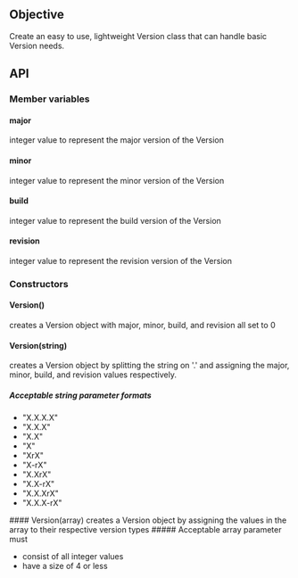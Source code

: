 ## Objective
Create an easy to use, lightweight Version class that can handle basic Version needs.

## API
### Member variables
#### major
integer value to represent the major version of the Version
#### minor
integer value to represent the minor version of the Version
#### build
integer value to represent the build version of the Version
#### revision
integer value to represent the revision version of the Version
### Constructors
#### Version()
creates a Version object with major, minor, build, and revision all set to 0
#### Version(string)
creates a Version object by splitting the string on '.' and assigning the
major, minor, build, and revision values respectively.
#####   Acceptable string parameter formats
<div>
  <ul>
    <li>"X.X.X.X"</li>
    <li>"X.X.X"</li>
    <li>"X.X"</li>
    <li>"X"</li>
    <li>"XrX"</li>
    <li>"X-rX"</li>
    <li>"X.XrX"</li>
    <li>"X.X-rX"</li>
    <li>"X.X.XrX"</li>
    <li>"X.X.X-rX"</li>
  </ul>
</div>
#### Version(array)
creates a Version object by assigning the values in the array to their
respective version types
#####   Acceptable array parameter must
<div>
  <ul>
    <li>consist of all integer values</li>
    <li>have a size of 4 or less</li>
  </ul>
</div>
